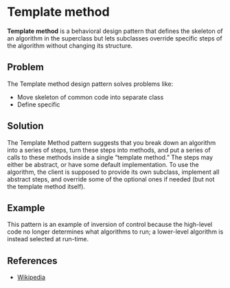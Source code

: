 # Template method


**Template method** is a behavioral design pattern that defines the skeleton of an algorithm in the superclass but lets subclasses override specific steps of the algorithm without changing its structure.

## Problem
The Template method design pattern solves problems like:

- Move skeleton of common code into separate class
- Define specific 

## Solution
The Template Method pattern suggests that you break down an algorithm into a series of steps, turn these steps into methods, and put a series of calls to these methods inside a single “template method.” The steps may either be abstract, or have some default implementation. To use the algorithm, the client is supposed to provide its own subclass, implement all abstract steps, and override some of the optional ones if needed (but not the template method itself).

## Example
This pattern is an example of inversion of control because the high-level code no longer determines what algorithms to run; a lower-level algorithm is instead selected at run-time.

## References

- [Wikipedia](https://en.wikipedia.org/wiki/Template_method_pattern)